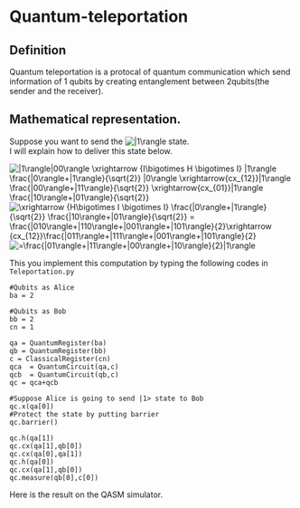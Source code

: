# Quantum-teleportation

## Definition  
Quantum teleportation is a protocal of quantum communication which send information of 1 qubits by creating entanglement between 2qubits(the sender and the receiver).  

## Mathematical representation.   
Suppose you want to send the <img src="https://latex.codecogs.com/gif.latex?|1\rangle" title="|1\rangle" /> state.  
I will explain how to deliver this state below.  

<img src="https://latex.codecogs.com/gif.latex?|1\rangle|00\rangle&space;\xrightarrow&space;{I\bigotimes&space;H&space;\bigotimes&space;I}&space;|1\rangle&space;\frac{|0\rangle&plus;|1\rangle}{\sqrt{2}}&space;|0\rangle&space;\xrightarrow{cx_{12}}|1\rangle&space;\frac{|00\rangle&plus;|11\rangle}{\sqrt{2}}&space;\xrightarrow{cx_{01}}|1\rangle&space;\frac{|10\rangle&plus;|01\rangle}{\sqrt{2}}" title="|1\rangle|00\rangle \xrightarrow {I\bigotimes H \bigotimes I} |1\rangle \frac{|0\rangle+|1\rangle}{\sqrt{2}} |0\rangle \xrightarrow{cx_{12}}|1\rangle \frac{|00\rangle+|11\rangle}{\sqrt{2}} \xrightarrow{cx_{01}}|1\rangle \frac{|10\rangle+|01\rangle}{\sqrt{2}}" />  

<img src="https://latex.codecogs.com/gif.latex?\xrightarrow&space;{H\bigotimes&space;I&space;\bigotimes&space;I}&space;\frac{|0\rangle&plus;|1\rangle}{\sqrt{2}}&space;\frac{|10\rangle&plus;|01\rangle}{\sqrt{2}}&space;=&space;\frac{|010\rangle&plus;|110\rangle&plus;|001\rangle&plus;|101\rangle}{2}\xrightarrow&space;{cx_{12}}\frac{|011\rangle&plus;|111\rangle&plus;|001\rangle&plus;|101\rangle}{2}" title="\xrightarrow {H\bigotimes I \bigotimes I} \frac{|0\rangle+|1\rangle}{\sqrt{2}} \frac{|10\rangle+|01\rangle}{\sqrt{2}} = \frac{|010\rangle+|110\rangle+|001\rangle+|101\rangle}{2}\xrightarrow {cx_{12}}\frac{|011\rangle+|111\rangle+|001\rangle+|101\rangle}{2}" />  

<img src="https://latex.codecogs.com/gif.latex?=\frac{|01\rangle&plus;|11\rangle&plus;|00\rangle&plus;|10\rangle}{2}|1\rangle" title="=\frac{|01\rangle+|11\rangle+|00\rangle+|10\rangle}{2}|1\rangle" />  

This you implement this computation by typing the following codes in `Teleportation.py`  

```
#Qubits as Alice	
ba = 2

#Qubits as Bob
bb = 2
cn = 1

qa = QuantumRegister(ba)
qb = QuantumRegister(bb)
c = ClassicalRegister(cn)
qca  = QuantumCircuit(qa,c)
qcb  = QuantumCircuit(qb,c)
qc = qca+qcb

#Suppose Alice is going to send |1> state to Bob
qc.x(qa[0])
#Protect the state by putting barrier
qc.barrier()

qc.h(qa[1])
qc.cx(qa[1],qb[0])
qc.cx(qa[0],qa[1])
qc.h(qa[0])
qc.cx(qa[1],qb[0])
qc.measure(qb[0],c[0])
```   

Here is the result on the QASM simulator.  


